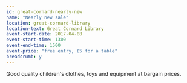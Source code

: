 ```yaml
---
id: great-cornard-nearly-new
name: "Nearly new sale"
location: great-cornard-library
location-text: Great Cornard Library
event-start-date: 2017-04-08
event-start-time: 1300
event-end-time: 1500
event-price: "free entry, £5 for a table"
breadcrumb: y
---
```


Good quality children's clothes, toys and equipment at bargain prices.
